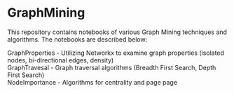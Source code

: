 # GraphMining
This repository contains notebooks of various Graph Mining techniques and algorithms.  The notebooks are described below:

GraphProperties - Utilizing Networkx to examine graph properties (isolated nodes, bi-directional edges, density)<br/>
GraphTravesal - Graph traversal algorithms (Breadth First Search, Depth First Search)<br/>
NodeImportance - Algorithms for centrality and page page<br/>
